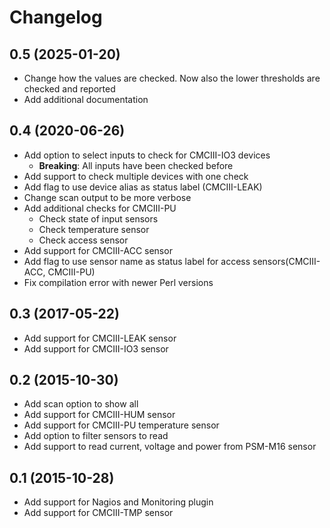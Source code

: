 Changelog
=========

0.5 (2025-01-20)
----------------

- Change how the values are checked. Now also the lower thresholds are checked and reported
- Add additional documentation

0.4 (2020-06-26)
----------------

- Add option to select inputs to check for CMCIII-IO3 devices
  - **Breaking**: All inputs have been checked before
- Add support to check multiple devices with one check
- Add flag to use device alias as status label (CMCIII-LEAK)
- Change scan output to be more verbose
- Add additional checks for CMCIII-PU
  - Check state of input sensors
  - Check temperature sensor
  - Check access sensor
- Add support for CMCIII-ACC sensor
- Add flag to use sensor name as status label for access sensors(CMCIII-ACC, CMCIII-PU)
- Fix compilation error with newer Perl versions

0.3 (2017-05-22)
----------------

- Add support for CMCIII-LEAK sensor
- Add support for CMCIII-IO3 sensor

0.2 (2015-10-30)
----------------

- Add scan option to show all
- Add support for CMCIII-HUM sensor
- Add support for CMCIII-PU temperature sensor
- Add option to filter sensors to read
- Add support to read current, voltage and power from PSM-M16 sensor

0.1 (2015-10-28)
----------------

- Add support for Nagios and Monitoring plugin
- Add support for CMCIII-TMP sensor
